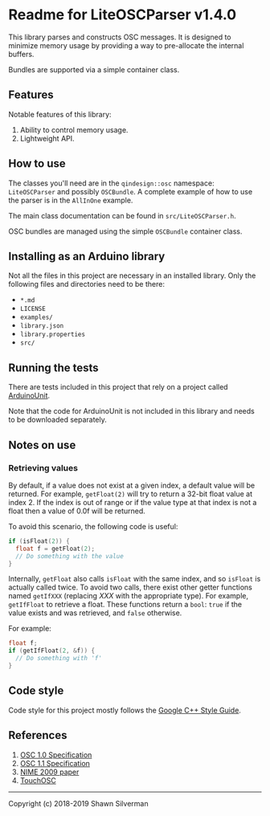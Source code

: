 # Readme for LiteOSCParser v1.4.0

This library parses and constructs OSC messages. It is designed to minimize
memory usage by providing a way to pre-allocate the internal buffers.

Bundles are supported via a simple container class.

## Features

Notable features of this library:

1. Ability to control memory usage.
2. Lightweight API.

## How to use

The classes you'll need are in the `qindesign::osc` namespace:
`LiteOSCParser` and possibly `OSCBundle`. A complete example of how to use
the parser is in the `AllInOne` example.

The main class documentation can be found in `src/LiteOSCParser.h`.

OSC bundles are managed using the simple `OSCBundle` container class.

## Installing as an Arduino library

Not all the files in this project are necessary in an installed library.
Only the following files and directories need to be there:

* `*.md`
* `LICENSE`
* `examples/`
* `library.json`
* `library.properties`
* `src/`

## Running the tests

There are tests included in this project that rely on a project called
[ArduinoUnit](https://github.com/mmurdoch/arduinounit).

Note that the code for ArduinoUnit is not included in this library and needs
to be downloaded separately.

## Notes on use

### Retrieving values

By default, if a value does not exist at a given index, a default value will be
returned. For example, `getFloat(2)` will try to return a 32-bit float value at
index 2. If the index is out of range or if the value type at that index is not
a float then a value of 0.0f will be returned.

To avoid this scenario, the following code is useful:

```c++
if (isFloat(2)) {
  float f = getFloat(2);
  // Do something with the value
}
```

Internally, `getFloat` also calls `isFloat` with the same index, and so
`isFloat` is actually called twice. To avoid two calls, there exist other getter
functions named `getIfXXX` (replacing _XXX_ with the appropriate type). For
example, `getIfFloat` to retrieve a float. These functions return a `bool`:
`true` if the value exists and was retrieved, and `false` otherwise.

For example:

```c++
float f;
if (getIfFloat(2, &f)) {
  // Do something with 'f'
}
```

## Code style

Code style for this project mostly follows the
[Google C++ Style Guide](https://google.github.io/styleguide/cppguide.html).

## References

1. [OSC 1.0 Specification](http://opensoundcontrol.org/spec-1_0)
2. [OSC 1.1 Specification](http://opensoundcontrol.org/spec-1_1)
3. [NIME 2009 paper](https://hangar.org/webnou/wp-content/uploads/2012/01/Nime09OSCfinal.pdf)
4. [TouchOSC](https://hexler.net/docs/touchosc)

---

Copyright (c) 2018-2019 Shawn Silverman
